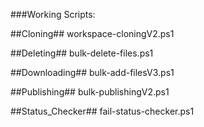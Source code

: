 ###Working Scripts:

##Cloning##
workspace-cloningV2.ps1

##Deleting##
bulk-delete-files.ps1

##Downloading##
bulk-add-filesV3.ps1

##Publishing##
bulk-publishingV2.ps1

##Status_Checker##
fail-status-checker.ps1

